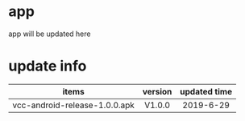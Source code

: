 # app
app will be updated here

# update info

items | version |  updated time  
:-: | :-: | :-: | 
vcc-android-release-1.0.0.apk | V1.0.0 | 2019-6-29
